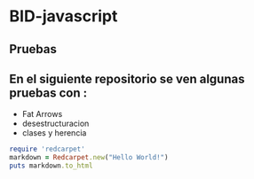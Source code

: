 # BID-javascript
## Pruebas
## En el siguiente repositorio se ven algunas pruebas con :
- Fat Arrows
- desestructuracion 
- clases y herencia
```ruby
require 'redcarpet'
markdown = Redcarpet.new("Hello World!")
puts markdown.to_html
```
